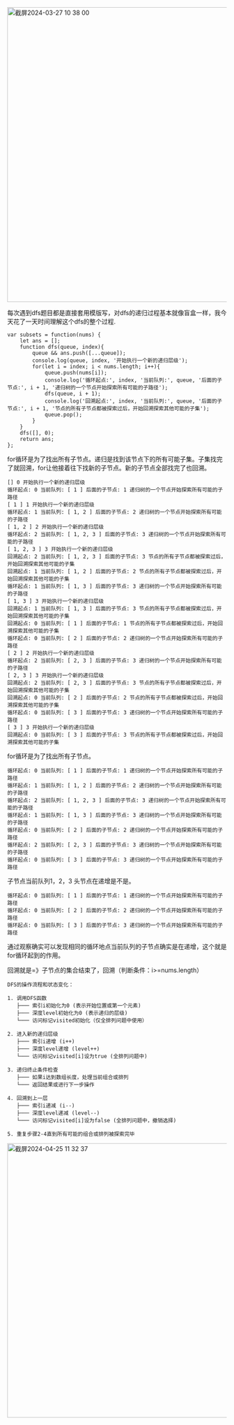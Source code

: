 <img width="675" alt="截屏2024-03-27 10 38 00" src="https://github.com/xkong-study/gucheng_algorithm/assets/100473178/515edc02-cf60-4676-be26-af7b9ab18f06">

每次遇到dfs题目都是直接套用模版写，对dfs的递归过程基本就像盲盒一样，我今天花了一天时间理解这个dfs的整个过程.         

```code
var subsets = function(nums) {
    let ans = [];
    function dfs(queue, index){
        queue && ans.push([...queue]);
        console.log(queue, index, '开始执行一个新的递归层级');
        for(let i = index; i < nums.length; i++){
            queue.push(nums[i]);
            console.log('循环起点:', index, '当前队列:', queue, '后面的子节点:', i + 1, '递归树的一个节点开始探索所有可能的子路径');
            dfs(queue, i + 1);
            console.log('回溯起点:', index, '当前队列:', queue, '后面的子节点:', i + 1, '节点的所有子节点都被探索过后，开始回溯探索其他可能的子集');
            queue.pop();
        }
    }
    dfs([], 0);
    return ans;
};
```
for循环是为了找出所有子节点。递归是找到该节点下的所有可能子集。子集找完了就回溯，for让他接着往下找新的子节点。新的子节点全部找完了也回溯。               

```code
[] 0 开始执行一个新的递归层级
循环起点: 0 当前队列: [ 1 ] 后面的子节点: 1 递归树的一个节点开始探索所有可能的子路径
[ 1 ] 1 开始执行一个新的递归层级
循环起点: 1 当前队列: [ 1, 2 ] 后面的子节点: 2 递归树的一个节点开始探索所有可能的子路径
[ 1, 2 ] 2 开始执行一个新的递归层级
循环起点: 2 当前队列: [ 1, 2, 3 ] 后面的子节点: 3 递归树的一个节点开始探索所有可能的子路径
[ 1, 2, 3 ] 3 开始执行一个新的递归层级
回溯起点: 2 当前队列: [ 1, 2, 3 ] 后面的子节点: 3 节点的所有子节点都被探索过后，开始回溯探索其他可能的子集
回溯起点: 1 当前队列: [ 1, 2 ] 后面的子节点: 2 节点的所有子节点都被探索过后，开始回溯探索其他可能的子集
循环起点: 1 当前队列: [ 1, 3 ] 后面的子节点: 3 递归树的一个节点开始探索所有可能的子路径
[ 1, 3 ] 3 开始执行一个新的递归层级
回溯起点: 1 当前队列: [ 1, 3 ] 后面的子节点: 3 节点的所有子节点都被探索过后，开始回溯探索其他可能的子集
回溯起点: 0 当前队列: [ 1 ] 后面的子节点: 1 节点的所有子节点都被探索过后，开始回溯探索其他可能的子集
循环起点: 0 当前队列: [ 2 ] 后面的子节点: 2 递归树的一个节点开始探索所有可能的子路径
[ 2 ] 2 开始执行一个新的递归层级
循环起点: 2 当前队列: [ 2, 3 ] 后面的子节点: 3 递归树的一个节点开始探索所有可能的子路径
[ 2, 3 ] 3 开始执行一个新的递归层级
回溯起点: 2 当前队列: [ 2, 3 ] 后面的子节点: 3 节点的所有子节点都被探索过后，开始回溯探索其他可能的子集
回溯起点: 0 当前队列: [ 2 ] 后面的子节点: 2 节点的所有子节点都被探索过后，开始回溯探索其他可能的子集
循环起点: 0 当前队列: [ 3 ] 后面的子节点: 3 递归树的一个节点开始探索所有可能的子路径
[ 3 ] 3 开始执行一个新的递归层级
回溯起点: 0 当前队列: [ 3 ] 后面的子节点: 3 节点的所有子节点都被探索过后，开始回溯探索其他可能的子集
```


for循环是为了找出所有子节点。    
```code
循环起点: 0 当前队列: [ 1 ] 后面的子节点: 1 递归树的一个节点开始探索所有可能的子路径
循环起点: 1 当前队列: [ 1, 2 ] 后面的子节点: 2 递归树的一个节点开始探索所有可能的子路径
循环起点: 2 当前队列: [ 1, 2, 3 ] 后面的子节点: 3 递归树的一个节点开始探索所有可能的子路径
循环起点: 1 当前队列: [ 1, 3 ] 后面的子节点: 3 递归树的一个节点开始探索所有可能的子路径
循环起点: 0 当前队列: [ 2 ] 后面的子节点: 2 递归树的一个节点开始探索所有可能的子路径
循环起点: 2 当前队列: [ 2, 3 ] 后面的子节点: 3 递归树的一个节点开始探索所有可能的子路径
循环起点: 0 当前队列: [ 3 ] 后面的子节点: 3 递归树的一个节点开始探索所有可能的子路径
```
子节点当前队列1，2，3 头节点在递增是不是。    
```code
循环起点: 0 当前队列: [ 1 ] 后面的子节点: 1 递归树的一个节点开始探索所有可能的子路径
循环起点: 0 当前队列: [ 2 ] 后面的子节点: 2 递归树的一个节点开始探索所有可能的子路径
循环起点: 0 当前队列: [ 3 ] 后面的子节点: 3 递归树的一个节点开始探索所有可能的子路径   
```
通过观察确实可以发现相同的循环地点当前队列的子节点确实是在递增，这个就是for循环起到的作用。    

回溯就是=》子节点的集合结束了，回溯（判断条件：i>=nums.length）    


```code
DFS的操作流程和状态变化：

1. 调用DFS函数
   ├─── 索引i初始化为0 (表示开始位置或第一个元素)
   ├─── 深度level初始化为0 (表示递归的层级)
   └─── 访问标记visited初始化（仅全排列问题中使用）

2. 进入新的递归层级
   ├─── 索引i递增 (i++)
   ├─── 深度level递增 (level++)
   └─── 访问标记visited[i]设为true (全排列问题中)

3. 递归终止条件检查
   ├─── 如果i达到数组长度，处理当前组合或排列
   └─── 返回结果或进行下一步操作

4. 回溯到上一层
   ├─── 索引i递减 (i--)
   ├─── 深度level递减 (level--)
   └─── 访问标记visited[i]设为false (全排列问题中，撤销选择)

5. 重复步骤2-4直到所有可能的组合或排列被探索完毕
```

<img width="628" alt="截屏2024-04-25 11 32 37" src="https://github.com/xkong-study/gucheng_algorithm/assets/100473178/859a91e0-9f66-4ae3-a227-93c853a23166">


